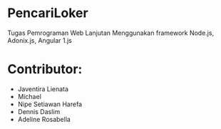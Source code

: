 # PencariLoker
Tugas Pemrograman Web Lanjutan
Menggunakan framework Node.js, Adonix.js, Angular 1.js

# Contributor:
- Javentira Lienata
- Michael
- Nipe Setiawan Harefa
- Dennis Daslim
- Adeline Rosabella
